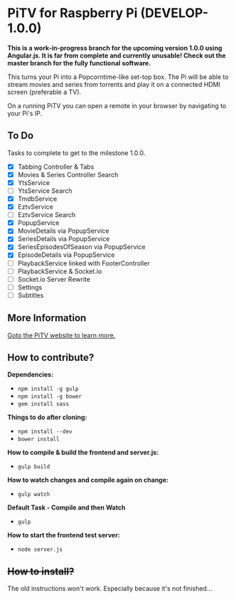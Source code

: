 # PiTV for Raspberry Pi (DEVELOP-1.0.0)

**This is a work-in-progress branch for the upcoming version 1.0.0 using Angular.js. It is far from complete and currently unusable! Check out the master branch for the fully functional software.**

This turns your Pi into a Popcorntime-like set-top box. The Pi will be able to stream movies and series from torrents and play it on a connected HDMI screen (preferable a TV).

On a running PiTV you can open a remote in your browser by navigating to your Pi's IP.

## To Do

Tasks to complete to get to the milestone 1.0.0.

- [x] Tabbing Controller & Tabs
- [x] Movies & Series Controller Search
- [x] YtsService
- [ ] YtsService Search
- [x] TmdbService
- [x] EztvService
- [ ] EztvService Search
- [x] PopupService
- [x] MovieDetails via PopupService
- [x] SeriesDetails via PopupService
- [x] SeriesEpisodesOfSeason via PopupService
- [x] EpisodeDetails via PopupService
- [ ] PlaybackService linked with FooterController
- [ ] PlaybackService & Socket.io
- [ ] Socket.io Server Rewrite
- [ ] Settings
- [ ] Subtitles

## More Information

[Goto the PiTV website to learn more.](http://pitv.pw)

## How to contribute?

**Dependencies:**

* ```npm install -g gulp```
* ```npm install -g bower```
* ```gem install sass```

**Things to do after cloning:**

* ```npm install --dev```
* ```bower install```

**How to compile & build the frontend and server.js:**

* ```gulp build```

**How to watch changes and compile again on change:**

* ```gulp watch```

**Default Task - Compile and then Watch**

* ```gulp```

**How to start the frontend test server:**

* ```node server.js```

## ~~How to install?~~

The old instructions won't work. Especially because it's not finished...
